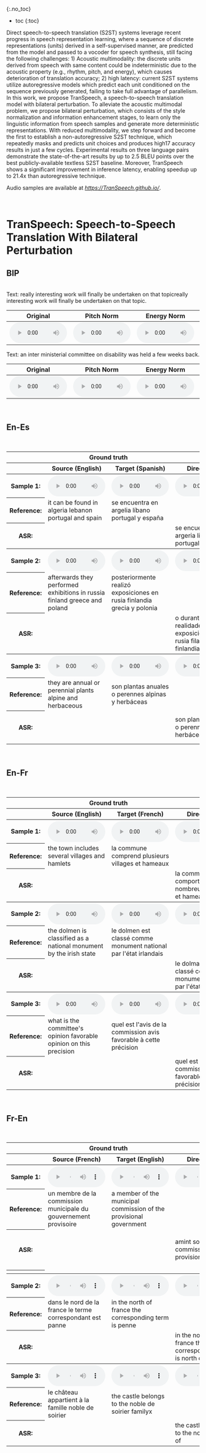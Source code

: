 


{:.no_toc}
* toc
{:toc}


Direct speech-to-speech translation (S2ST) systems leverage recent progress in speech representation learning, where a sequence of discrete representations (units) derived in a self-supervised manner, are predicted from the model and passed to a vocoder for speech synthesis, still facing the following challenges: 1) Acoustic multimodality: the discrete units derived from speech with same content could be indeterministic due to the acoustic property (e.g., rhythm, pitch, and energy), which causes deterioration of translation accuracy; 2) high latency: current S2ST systems utilize autoregressive models which predict each unit conditioned on the sequence previously generated, failing to take full advantage of parallelism. In this work, we propose TranSpeech, a speech-to-speech translation model with bilateral perturbation. To alleviate the acoustic multimodal problem, we propose bilateral perturbation, which consists of the style normalization and information enhancement stages, to learn only the linguistic information from speech samples and generate more deterministic representations. With reduced multimodality, we step forward and become the first to establish a non-autoregressive S2ST technique, which repeatedly masks and predicts unit choices and produces high17 accuracy results in just a few cycles. Experimental results on three language pairs demonstrate the state-of-the-art results by up to 2.5 BLEU points over the best publicly-available textless S2ST baseline. Moreover, TranSpeech shows a significant improvement in inference latency, enabling speedup up to 21.4x than autoregressive technique.

Audio samples are available at <a href="https://TranSpeech.github.io/"><i>https://TranSpeech.github.io/</i></a>.

<br>

# TranSpeech: Speech-to-Speech Translation With Bilateral Perturbation

## BIP

<br>
<ruby>Text: really interesting work will finally be undertaken on that topicreally interesting work will finally be undertaken on that topic.</ruby>
<table>
	<thead>
		<tr>
			<th style="text-align: center">Original</th>
            <th style="text-align: center">Pitch Norm</th>
			<th style="text-align: center">Energy Norm</th>
			<th style="text-align: center">F</th>
            <th style="text-align: center">RR</th>
		</tr>
	</thead>
	<tbody>
		<tr>
			<td style="text-align: center"><audio controls style="width: 150px;"><source src="wav_for_demo/BiP/1_original.wav" type="audio/wav"></audio></td>
			<td style="text-align: center"><audio controls style="width: 150px;"><source src="wav_for_demo/BiP/1_pitch_norm.wav" type="audio/wav"></audio></td>
            <td style="text-align: center"><audio controls style="width: 150px;"><source src="wav_for_demo/BiP/1_energy_norm.wav" type="audio/wav"></audio></td>
			<td style="text-align: center"><audio controls style="width: 150px;"><source src="wav_for_demo/BiP/1_F.wav" type="audio/wav"></audio></td>
            <td style="text-align: center"><audio controls style="width: 150px;"><source src="wav_for_demo/BiP/1_RR.wav" type="audio/wav"></audio></td>
		</tr>
	</tbody>
</table>

<ruby>Text: an inter ministerial committee on disability was held a few weeks back.</ruby>
<table>
	<thead>
		<tr>
			<th style="text-align: center">Original</th>
            <th style="text-align: center">Pitch Norm</th>
			<th style="text-align: center">Energy Norm</th>
			<th style="text-align: center">F</th>
            <th style="text-align: center">RR</th>
		</tr>
	</thead>
	<tbody>
		<tr>
			<td style="text-align: center"><audio controls style="width: 150px;"><source src="wav_for_demo/BiP/2_original.wav" type="audio/wav"></audio></td>
			<td style="text-align: center"><audio controls style="width: 150px;"><source src="wav_for_demo/BiP/2_pitch_norm.wav" type="audio/wav"></audio></td>
            <td style="text-align: center"><audio controls style="width: 150px;"><source src="wav_for_demo/BiP/2_energy_norm.wav" type="audio/wav"></audio></td>
			<td style="text-align: center"><audio controls style="width: 150px;"><source src="wav_for_demo/BiP/2_F.wav" type="audio/wav"></audio></td>
            <td style="text-align: center"><audio controls style="width: 150px;"><source src="wav_for_demo/BiP/2_RR.wav" type="audio/wav"></audio></td>
		</tr>
	</tbody>
</table>

<br/>

## En-Es

<br>

<table>
        <tr>
            <th></th>
            <th colspan="2">Ground truth</th>
            <th colspan="3">Predictions</th>
        </tr>
        <tr>
            <th></th>
            <th>Source (English)</th>
            <th>Target (Spanish)</th>
            <th>DirectS2ST</th>
            <th>TextlessS2ST</th>
            <th>TranSpeech</th>
        </tr>
        <!-- <tr>
            <th colspan="6" style="text-align:left">Sample 1: </th>
        </tr> -->
        <tr>
            <th>Sample 1: </th>
            <th>
                <audio controls style="width: 150px;"><source src="wav_for_demo/En_Es/task_043/2_source.wav"  type="audio/wav"></audio>
           </th>            
           <th>
                <audio controls style="width: 150px;"><source src="wav_for_demo/En_Es/task_043/2_gt_translated.wav"          type="audio/wav"></audio>
           </th>
           <th>
                <audio controls style="width: 150px;"><source src="wav_for_demo/En_Es/task_07/2_syn_translated.wav"          type="audio/wav"></audio>
           </th>
            <th>
                <audio controls style="width: 150px;"><source src="wav_for_demo/En_Es/task_024/2_syn_translated.wav"          type="audio/wav"></audio>
           </th>
            <th>
                <audio controls style="width: 150px;"><source src="wav_for_demo/En_Es/task_043/2_syn_translated.wav"          type="audio/wav"></audio>
           </th>
        </tr>
        <tr>
            <th> Reference: </th>
            <td> it can be found in algeria lebanon portugal and spain </td>
            <td> se encuentra en argelia líbano portugal y españa </td>
            <td> </td>
            <td> </td>
            <td> </td>
        </tr>
        <tr>
            <th> ASR: </th>
            <td> </td>
            <td> </td>
            <td> se encuentra en argeria libanía portugal y españa </td>
            <td> se encuentra en argelia livana portugal y españa </td>
            <td> se encuentra en argelia líbano portugal y españa </td>
        </tr>
        <!-- <tr>
            <th colspan="6" style="text-align:left">Sample 2: </th>
        </tr> -->
        <tr>
            <th>Sample 2: </th>
            <th>
                <audio controls style="width: 150px;"><source src="wav_for_demo/En_Es/task_043/4_source.wav"  type="audio/wav"></audio>
           </th>            
           <th>
                <audio controls style="width: 150px;"><source src="wav_for_demo/En_Es/task_043/4_gt_translated.wav"          type="audio/wav"></audio>
           </th>
           <th>
                <audio controls style="width: 150px;"><source src="wav_for_demo/En_Es/task_07/4_syn_translated.wav"          type="audio/wav"></audio>
           </th>
            <th>
                <audio controls style="width: 150px;"><source src="wav_for_demo/En_Es/task_024/4_syn_translated.wav"          type="audio/wav"></audio>
           </th>
            <th>
                <audio controls style="width: 150px;"><source src="wav_for_demo/En_Es/task_043/4_syn_translated.wav"          type="audio/wav"></audio>
           </th>
        </tr>
        <tr>
            <th> Reference: </th>
            <td> afterwards they performed exhibitions in russia finland greece and poland </td>
            <td> posteriormente realizó exposiciones en rusia finlandia grecia y polonia </td>
            <td> </td>
            <td> </td>
            <td> </td>
        </tr>
        <tr>
            <th> ASR: </th>
            <td> </td>
            <td> </td>
            <td> o durante realidades exposiciones en rusia filandia finlandia y polonia </td>
            <td> posteriormente realizaron exposiciones en rusia finlandia grecia y polonia </td>
            <td> posteriormente realizó exposiciones en rusia finlandia grecia y poloni </td>
        </tr>
        <!-- <tr>
            <th colspan="6" style="text-align:left">Sample 2: </th>
        </tr> -->
        <tr>
            <th>Sample 3: </th>
            <th>
                <audio controls style="width: 150px;"><source src="wav_for_demo/En_Es/task_043/5_source.wav"  type="audio/wav"></audio>
           </th>            
           <th>
                <audio controls style="width: 150px;"><source src="wav_for_demo/En_Es/task_043/5_gt_translated.wav"          type="audio/wav"></audio>
           </th>
           <th>
                <audio controls style="width: 150px;"><source src="wav_for_demo/En_Es/task_07/5_syn_translated.wav"          type="audio/wav"></audio>
           </th>
            <th>
                <audio controls style="width: 150px;"><source src="wav_for_demo/En_Es/task_024/5_syn_translated.wav"          type="audio/wav"></audio>
           </th>
            <th>
                <audio controls style="width: 150px;"><source src="wav_for_demo/En_Es/task_043/5_syn_translated.wav"          type="audio/wav"></audio>
           </th>
        </tr>
        <tr>
            <th> Reference: </th>
            <td> they are annual or perennial plants alpine and herbaceous </td>
            <td> son plantas anuales o perennes alpinas y herbáceas </td>
            <td> </td>
            <td> </td>
            <td> </td>
        </tr>
        <tr>
            <th> ASR: </th>
            <td> </td>
            <td> </td>
            <td> son plantas anuales o perennes y herbáceas </td>
            <td> son plantas o plantas o perennes y rbáceas herbáceas </td>
            <td> son plantas anuales o perennes alpinas y herbáceas </td>
        </tr>
</table>

<br/>

## En-Fr

<br>

<table>
        <tr>
            <th></th>
            <th colspan="2">Ground truth</th>
            <th colspan="3">Predictions</th>
        </tr>
        <tr>
            <th></th>
            <th>Source (English)</th>
            <th>Target (French)</th>
            <th>DirectS2ST</th>
            <th>TextlessS2ST</th>
            <th>TranSpeech</th>
        </tr>
        <!-- <tr>
            <th colspan="6" style="text-align:left">Sample 2: </th>
        </tr> -->
        <tr>
            <th>Sample 1: </th>
            <th>
                <audio controls style="width: 150px;"><source src="wav_for_demo/En_Fr/task_043/1_source.wav"  type="audio/wav"></audio>
           </th>            
           <th>
                <audio controls style="width: 150px;"><source src="wav_for_demo/En_Fr/task_043/1_gt_translated.wav"          type="audio/wav"></audio>
           </th>
           <th>
                <audio controls style="width: 150px;"><source src="wav_for_demo/En_Fr/task_07/1_syn_translated.wav"          type="audio/wav"></audio>
           </th>
            <th>
                <audio controls style="width: 150px;"><source src="wav_for_demo/En_Fr/task_024/1_syn_translated.wav"          type="audio/wav"></audio>
           </th>
            <th>
                <audio controls style="width: 150px;"><source src="wav_for_demo/En_Fr/task_043/1_syn_translated.wav"          type="audio/wav"></audio>
           </th>
        </tr>
        <tr>
            <th> Reference: </th>
            <td> the town includes several villages and hamlets </td>
            <td> la commune comprend plusieurs villages et hameaux </td>
            <td> </td>
            <td> </td>
            <td> </td>
        </tr>
        <tr>
            <th> ASR: </th>
            <td> </td>
            <td> </td>
            <td> la commune comporte de nombreux villages et hameaux </td>
            <td> la commune comprend plusieurs villages et hameaux </td>
            <td> la commune comprend plusieurs villages et hameaux </td>
        </tr>
        <!-- <tr>
            <th colspan="6" style="text-align:left">Sample 2: </th>
        </tr> -->
        <tr>
            <th>Sample 2: </th>
            <th>
                <audio controls style="width: 150px;"><source src="wav_for_demo/En_Fr/task_043/3_source.wav"  type="audio/wav"></audio>
           </th>            
           <th>
                <audio controls style="width: 150px;"><source src="wav_for_demo/En_Fr/task_043/3_gt_translated.wav"          type="audio/wav"></audio>
           </th>
           <th>
                <audio controls style="width: 150px;"><source src="wav_for_demo/En_Fr/task_07/3_syn_translated.wav"          type="audio/wav"></audio>
           </th>
            <th>
                <audio controls style="width: 150px;"><source src="wav_for_demo/En_Fr/task_024/3_syn_translated.wav"          type="audio/wav"></audio>
           </th>
            <th>
                <audio controls style="width: 150px;"><source src="wav_for_demo/En_Fr/task_043/3_syn_translated.wav"          type="audio/wav"></audio>
           </th>
        </tr>
        <tr>
            <th> Reference: </th>
            <td> the dolmen is classified as a national monument by the irish state </td>
            <td> le dolmen est classé comme monument national par l'état irlandais </td>
            <td> </td>
            <td> </td>
            <td> </td>
        </tr>
        <tr>
            <th> ASR: </th>
            <td> </td>
            <td> </td>
            <td> le dolman est classé comme un monument national par l'état elandes </td>
            <td> le domaine est classé comme monument national par l'état ilandais </td>
            <td> le dolmen est classé comme monument national par l'état </td>
        </tr>
        <!-- <tr>
            <th colspan="6" style="text-align:left">Sample 2: </th>
        </tr> -->
        <tr>
            <th>Sample 3: </th>
            <th>
                <audio controls style="width: 150px;"><source src="wav_for_demo/En_Fr/task_043/4_source.wav"  type="audio/wav"></audio>
           </th>            
           <th>
                <audio controls style="width: 150px;"><source src="wav_for_demo/En_Fr/task_043/4_gt_translated.wav"          type="audio/wav"></audio>
           </th>
           <th>
                <audio controls style="width: 150px;"><source src="wav_for_demo/En_Fr/task_07/4_syn_translated.wav"          type="audio/wav"></audio>
           </th>
            <th>
                <audio controls style="width: 150px;"><source src="wav_for_demo/En_Fr/task_024/4_syn_translated.wav"          type="audio/wav"></audio>
           </th>
            <th>
                <audio controls style="width: 150px;"><source src="wav_for_demo/En_Fr/task_043/4_syn_translated.wav"          type="audio/wav"></audio>
           </th>
        </tr>
        <tr>
            <th> Reference: </th>
            <td> what is the committee's opinion favorable opinion on this precision </td>
            <td> quel est l'avis de la commission avis favorable à cette précision </td>
            <td> </td>
            <td> </td>
            <td> </td>
        </tr>
        <tr>
            <th> ASR: </th>
            <td> </td>
            <td> </td>
            <td> quel est l'avis de la commission avis favorable de cette précision </td>
            <td> quel est l'avis de la commission avis favorable à cette précision </td>
            <td> quel est l'avis de la commission avis favorable à cette précision </td>
        </tr>
</table>

<br>

## Fr-En

<br>

<table>
        <tr>
            <th></th>
            <th colspan="2">Ground truth</th>
            <th colspan="3">Predictions</th>
        </tr>
        <tr>
            <th></th>
            <th>Source (French)</th>
            <th>Target (English)</th>
            <th>DirectS2ST</th>
            <th>TextlessS2ST</th>
            <th>TranSpeech</th>
        </tr>
        <!-- <tr>
            <th colspan="6" style="text-align:left">Sample 2: </th>
        </tr> -->
        <tr>
            <th>Sample 1: </th>
            <th>
                <audio controls style="width: 150px;"><source src="wav_for_demo/Fr_En/task_043/5_source.wav"  type="audio/wav"></audio>
           </th>            
           <th>
                <audio controls style="width: 150px;"><source src="wav_for_demo/Fr_En/task_043/5_gt_translated.wav"          type="audio/wav"></audio>
           </th>
           <th>
                <audio controls style="width: 150px;"><source src="wav_for_demo/Fr_En/task_07/5_syn_translated.wav"          type="audio/wav"></audio>
           </th>
            <th>
                <audio controls style="width: 150px;"><source src="wav_for_demo/Fr_En/task_024/5_syn_translated.wav"          type="audio/wav"></audio>
           </th>
            <th>
                <audio controls style="width: 150px;"><source src="wav_for_demo/Fr_En/task_043/5_syn_translated.wav"          type="audio/wav"></audio>
           </th>
        </tr>
        <tr>
            <th> Reference: </th>
            <td> un membre de la commission municipale du gouvernement provisoire </td>
            <td> a member of the municipal commission of the provisional government </td>
            <td> </td>
            <td> </td>
            <td> </td>
        </tr>
        <tr>
            <th> ASR: </th>
            <td> </td>
            <td> </td>
            <td> amint solimin ici pal commission of the provision </td>
            <td> a member of the government commission the government takes place </td>
            <td> a member of the municipal commission of the provisional government </td>
        </tr>
        <tr> <th></th></tr>
        <!-- <tr>
            <th colspan="6" style="text-align:left">Sample 2: </th>
        </tr> -->
        <tr>
            <th>Sample 2: </th>
            <th>
                <audio controls style="width: 150px;"><source src="wav_for_demo/Fr_En/task_043/4_source.wav"  type="audio/wav"></audio>
           </th>            
           <th>
                <audio controls style="width: 150px;"><source src="wav_for_demo/Fr_En/task_043/4_gt_translated.wav"          type="audio/wav"></audio>
           </th>
           <th>
                <audio controls style="width: 150px;"><source src="wav_for_demo/Fr_En/task_07/4_syn_translated.wav"          type="audio/wav"></audio>
           </th>
            <th>
                <audio controls style="width: 150px;"><source src="wav_for_demo/Fr_En/task_024/4_syn_translated.wav"          type="audio/wav"></audio>
           </th>
            <th>
                <audio controls style="width: 150px;"><source src="wav_for_demo/Fr_En/task_043/4_syn_translated.wav"          type="audio/wav"></audio>
           </th>
        </tr>
        <tr>
            <th> Reference: </th>
            <td> dans le nord de la france le terme correspondant est panne </td>
            <td> in the north of france the corresponding term is penne </td>
            <td> </td>
            <td> </td>
            <td> </td>
        </tr>
        <tr>
            <th> ASR: </th>
            <td> </td>
            <td> </td>
            <td> in the north of france the corresponding term is north of france </td>
            <td> in the north of france the term corresponding is </td>
            <td> in the north of france the corresponding term is north of france </td>
        </tr>
        <!-- <tr>
            <th colspan="6" style="text-align:left">Sample 2: </th>
        </tr> -->
        <tr>
            <th>Sample 3: </th>
            <th>
                <audio controls style="width: 150px;"><source src="wav_for_demo/Fr_En/task_043/3_source.wav"  type="audio/wav"></audio>
           </th>            
           <th>
                <audio controls style="width: 150px;"><source src="wav_for_demo/Fr_En/task_043/3_gt_translated.wav"          type="audio/wav"></audio>
           </th>
           <th>
                <audio controls style="width: 150px;"><source src="wav_for_demo/Fr_En/task_07/3_syn_translated.wav"          type="audio/wav"></audio>
           </th>
            <th>
                <audio controls style="width: 150px;"><source src="wav_for_demo/Fr_En/task_024/3_syn_translated.wav"          type="audio/wav"></audio>
           </th>
            <th>
                <audio controls style="width: 150px;"><source src="wav_for_demo/Fr_En/task_043/3_syn_translated.wav"          type="audio/wav"></audio>
           </th>
        </tr>
        <tr>
            <th> Reference: </th>
            <td> le château appartient à la famille noble de soirier </td>
            <td> the castle belongs to the noble de soirier familyx </td>
            <td> </td>
            <td> </td>
            <td> </td>
        </tr>
        <tr>
            <th> ASR: </th>
            <td> </td>
            <td> </td>
            <td> the castle belongs to the noble family of </td>
            <td> the castle belongs to the noble desire family </td>
            <td> the castle belongs to the noble desire family </td>
        </tr>
</table>
